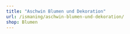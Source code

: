 ```yaml
---
title: "Aschwin Blumen und Dekoration"
url: /ismaning/aschwin-blumen-und-dekoration/
shop: Blumen
---
```

